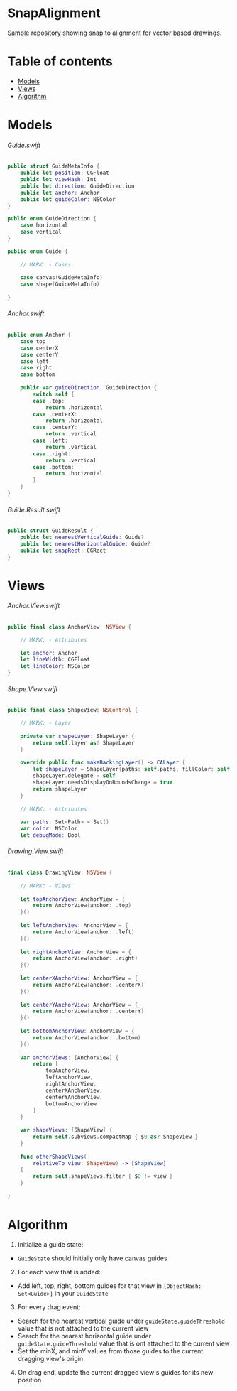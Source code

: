 # SnapAlignment
Sample repository showing snap to alignment for vector based drawings.

#

Table of contents
=================

- [Models](#models)
- [Views](#views)
- [Algorithm](#algorithm)

Models
======

###### Guide.swift

```swift
public struct GuideMetaInfo {
    public let position: CGFloat
    public let viewHash: Int
    public let direction: GuideDirection
    public let anchor: Anchor
    public let guideColor: NSColor
}

public enum GuideDirection {
    case horizontal
    case vertical
}

public enum Guide {
    
    // MARK: - Cases
    
    case canvas(GuideMetaInfo)
    case shape(GuideMetaInfo)
    
}
```

###### Anchor.swift

```swift
public enum Anchor {
    case top
    case centerX
    case centerY
    case left
    case right
    case bottom
    
    public var guideDirection: GuideDirection {
        switch self {
        case .top:
            return .horizontal
        case .centerX:
            return .horizontal
        case .centerY:
            return .vertical
        case .left:
            return .vertical
        case .right:
            return .vertical
        case .bottom:
            return .horizontal
        }
    }
}
```

###### Guide.Result.swift

```swift
public struct GuideResult {
    public let nearestVerticalGuide: Guide?
    public let nearestHorizontalGuide: Guide?
    public let snapRect: CGRect
}
```

Views
=====

###### Anchor.View.swift

```swift
public final class AnchorView: NSView {

    // MARK: - Attributes
    
    let anchor: Anchor
    let lineWidth: CGFloat
    let lineColor: NSColor
}
```

###### Shape.View.swift

```swift
public final class ShapeView: NSControl {

    // MARK: - Layer
    
    private var shapeLayer: ShapeLayer {
        return self.layer as! ShapeLayer
    }
    
    override public func makeBackingLayer() -> CALayer {
        let shapeLayer = ShapeLayer(paths: self.paths, fillColor: self.color.cgColor)
        shapeLayer.delegate = self
        shapeLayer.needsDisplayOnBoundsChange = true 
        return shapeLayer
    }
    
    // MARK: - Attributes
    
    var paths: Set<Path> = Set()
    var color: NSColor
    let debugMode: Bool
```

###### Drawing.View.swift

```swift
final class DrawingView: NSView {
    
    // MARK: - Views
    
    let topAnchorView: AnchorView = {
        return AnchorView(anchor: .top)
    }()
    
    let leftAnchorView: AnchorView = {
        return AnchorView(anchor: .left)
    }()
    
    let rightAnchorView: AnchorView = {
        return AnchorView(anchor: .right)
    }()
    
    let centerXAnchorView: AnchorView = {
        return AnchorView(anchor: .centerX)
    }()
    
    let centerYAnchorView: AnchorView = {
        return AnchorView(anchor: .centerY)
    }()
    
    let bottomAnchorView: AnchorView = {
        return AnchorView(anchor: .bottom)
    }()
    
    var anchorViews: [AnchorView] {
        return [
            topAnchorView,
            leftAnchorView,
            rightAnchorView,
            centerXAnchorView,
            centerYAnchorView,
            bottomAnchorView
        ]
    }
    
    var shapeViews: [ShapeView] {
        return self.subviews.compactMap { $0 as? ShapeView }
    }
    
    func otherShapeViews(
        relativeTo view: ShapeView) -> [ShapeView]
    {
        return self.shapeViews.filter { $0 != view }
    }
    
}
```

Algorithm
=========

1. Initialize a guide state:
-  `GuideState` should initially only have canvas guides
2. For each view that is added:
- Add left, top, right, bottom guides for that view in `[ObjectHash: Set<Guide>]` in your `GuideState`
3. For every drag event:
- Search for the nearest vertical guide under `guideState.guideThreshold` value that is not attached to the current view
- Search for the nearest horizontal guide under `guideState.guideThreshold` value that is ont attached to the current view
- Set the minX, and minY values from those guides to the current dragging view's origin
4. On drag end, update the current dragged view's guides for its new position

